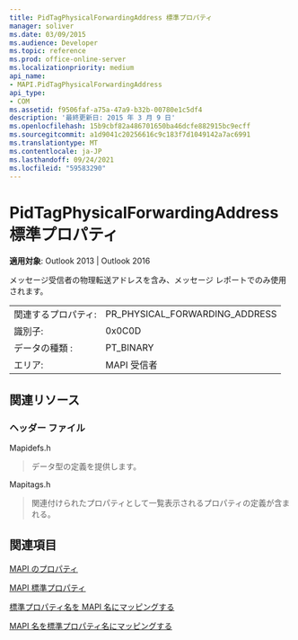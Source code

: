 ```yaml
---
title: PidTagPhysicalForwardingAddress 標準プロパティ
manager: soliver
ms.date: 03/09/2015
ms.audience: Developer
ms.topic: reference
ms.prod: office-online-server
ms.localizationpriority: medium
api_name:
- MAPI.PidTagPhysicalForwardingAddress
api_type:
- COM
ms.assetid: f9506faf-a75a-47a9-b32b-00780e1c5df4
description: '最終更新日: 2015 年 3 月 9 日'
ms.openlocfilehash: 15b9cbf82a486701650ba46dcfe882915bc9ecff
ms.sourcegitcommit: a1d9041c20256616c9c183f7d1049142a7ac6991
ms.translationtype: MT
ms.contentlocale: ja-JP
ms.lasthandoff: 09/24/2021
ms.locfileid: "59583290"
---
```

# <a name="pidtagphysicalforwardingaddress-canonical-property"></a>PidTagPhysicalForwardingAddress 標準プロパティ

  
  
**適用対象**: Outlook 2013 | Outlook 2016 
  
メッセージ受信者の物理転送アドレスを含み、メッセージ レポートでのみ使用されます。
  
|||
|:-----|:-----|
|関連するプロパティ:  <br/> |PR_PHYSICAL_FORWARDING_ADDRESS  <br/> |
|識別子:  <br/> |0x0C0D  <br/> |
|データの種類 :   <br/> |PT_BINARY  <br/> |
|エリア:  <br/> |MAPI 受信者  <br/> |
   
## <a name="related-resources"></a>関連リソース

### <a name="header-files"></a>ヘッダー ファイル

Mapidefs.h
  
> データ型の定義を提供します。
    
Mapitags.h
  
> 関連付けられたプロパティとして一覧表示されるプロパティの定義が含まれる。
    
## <a name="see-also"></a>関連項目



[MAPI のプロパティ](mapi-properties.md)
  
[MAPI 標準プロパティ](mapi-canonical-properties.md)
  
[標準プロパティ名を MAPI 名にマッピングする](mapping-canonical-property-names-to-mapi-names.md)
  
[MAPI 名を標準プロパティ名にマッピングする](mapping-mapi-names-to-canonical-property-names.md)


